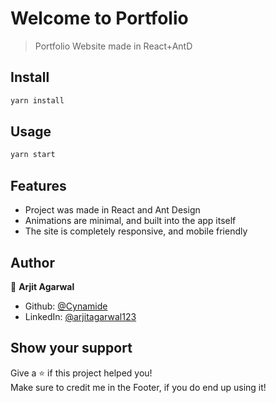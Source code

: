 # Welcome to Portfolio

> Portfolio Website made in React+AntD

## Install

```sh
yarn install
```

## Usage

```sh
yarn start
```

## Features

- Project was made in React and Ant Design
- Animations are minimal, and built into the app itself
- The site is completely responsive, and mobile friendly

## Author

👤 **Arjit Agarwal**

- Github: [@Cynamide](https://github.com/Cynamide)
- LinkedIn: [@arjitagarwal123](https://linkedin.com/in/arjitagarwal123)

## Show your support

Give a ⭐️ if this project helped you! <br/>
Make sure to credit me in the Footer, if you do end up using it!
